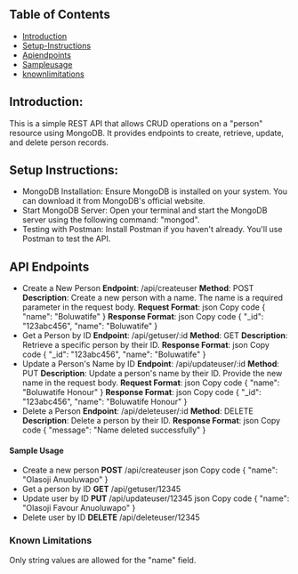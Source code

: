 ## Table of Contents
- [Introduction](Introduction)
- [Setup-Instructions](#Setup-Instruction)
- [Apiendpoints](#Api-endpoints)
- [Sampleusage](#Sample-usage)
- [knownlimitations](#Known-limitations)
## Introduction:
This is a simple REST API that allows CRUD operations on a "person" resource using MongoDB. It provides endpoints to create, retrieve, update, and delete person records.
## Setup Instructions:
- MongoDB Installation: Ensure MongoDB is installed on your system. You can download it from MongoDB's official website.
- Start MongoDB Server: Open your terminal and start the MongoDB server using the following command: "mongod".
- Testing with Postman: Install Postman if you haven't already. You'll use Postman to test the API.
## API Endpoints
- Create a New Person
**Endpoint**: /api/createuser
**Method**: POST
**Description**: Create a new person with a name. The name is a required parameter in the request body.
**Request Format**:
json
Copy code
{
    "name": "Boluwatife"
}
**Response Format**:
json
Copy code
{
    "_id": "123abc456",
    "name": "Boluwatife"
}
- Get a Person by ID
**Endpoint**: /api/getuser/:id
**Method**: GET
**Description**: Retrieve a specific person by their ID.
****Response Format****:
json
Copy code
{
     "_id": "123abc456",
    "name": "Boluwatife"
}
- Update a Person's Name by ID
**Endpoint**: /api/updateuser/:id
**Method**: PUT
**Description**: Update a person's name by their ID. Provide the new name in the request body.
**Request Format**:
json
Copy code
{
     "name": "Boluwatife Honour"
}
**Response Format**:
json
Copy code
{
    "_id": "123abc456",
    "name": "Boluwatife Honour"
}
- Delete a Person
**Endpoint**: /api/deleteuser/:id
**Method**: DELETE
**Description**: Delete a person by their ID.
**Response Format**:
json
Copy code
{
    "message": "Name deleted successfully"
}
#### Sample Usage
- Create a new person
**POST** /api/createuser
json
Copy code
{
  "name": "Olasoji Anuoluwapo"
}
- Get a person by ID
**GET** /api/getuser/12345
- Update user by ID
**PUT** /api/updateuser/12345
json
Copy code
{
    "name": "Olasoji Favour Anuoluwapo"
}
- Delete user by ID
**DELETE** /api/deleteuser/12345
### Known Limitations
Only string values are allowed for the "name" field.